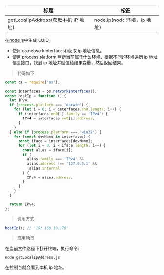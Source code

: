 | 标题                                | 标签                        |
| ----------------------------------- | --------------------------- |
| getLocalIpAddress(获取本机 IP 地址) | node,ip(node 环境，ip 地址) |

在[node.js](https://nodejs.org/en/)中生成 UUID。

- 使用 os.networkInterfaces()获取 ip 地址信息。
- 使用 process.platform 判断当前属于什么环境，根据不同的环境遍历 ip 地址信息接口，找到 ip 地址并赋值给结果变量，然后返回结果。

> 代码如下:

```js
const os = require('os');

const interfaces = os.networkInterfaces();
const hostIp = function () {
  let IPv4;
  if (process.platform === 'darwin') {
    for (let i = 0; i < interfaces.en0.length; i++) {
      if (interfaces.en0[i].family == 'IPv4') {
        IPv4 = interfaces.en0[i].address;
      }
    }
  } else if (process.platform === 'win32') {
    for (const devName in interfaces) {
      const iface = interfaces[devName];
      for (let i = 0; i < iface.length; i++) {
        const alias = iface[i];
        if (
          alias.family === 'IPv4' &&
          alias.address !== '127.0.0.1' &&
          !alias.internal
        ) {
          IPv4 = alias.address;
        }
      }
    }
  }

  return IPv4;
};
```

> 调用方式:

```js
hostIp(); // '192.168.10.170'
```

> 应用场景

<div class="code-editor" data-url="codes/node/demo/getLocalIpAddress.js" data-language="js"></div>

在当前文件路径下打开终端，执行命令:

```shell
node getLocalIpAddress.js
```

在控制台就会看到本机 ip 地址。

